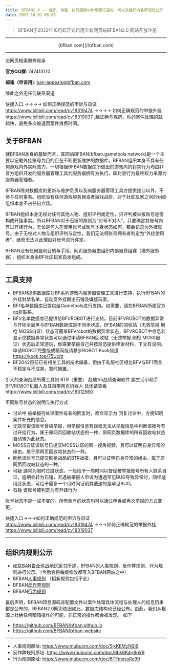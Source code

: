 ```yaml
---
title: BFBAN2.0 -- 组织、功能、执行层面中你想要知道的一切以及组织内各项规则公示
date: 2022-10-01 05:05
---
```

<!-- truncate -->

> BFBAN于2022年10月起正式启用全新网页端BFBAN2.0 网站开放注册

----

<p align="center">[bfban.com](//bfban.com)</p>

----

旧网页档案原样继承

**官方QQ群**: 747413170

**邮箱（申诉用)**: ban-appeals@bfban.com

除此之外无任何联系渠道

快捷入口 →→→→ 如何正确规范的申诉与自证 https://www.bilibili.com/read/cv18319474 →→→→ 如何正确规范的举报外挂 https://www.bilibili.com/read/cv18319037 ,越正确与规范，你的案件处理的就越快，避免多次被退回案件浪费时间。


## 关于BFBAN

就BFBAN本身的基础而言，其网站BFBAN(bfban.gametools.network)是一个主要以记载外挂账号为目的且在不断更新维护的数据库。BFBAN组织本身不具有任何游戏内外实际效力，一切根据BFBAN数据库所做出的游戏内的封禁行为均由非官方组织开发的服务器管理工具代服务器拥有方执行。即封禁行为最终权力来源为服务器管理者。

BFBAN除对数据库的更新与维护负责以及向服务器管理工具方提供接口以外，不参与任何事务。组织没有任何游戏服务器或者游戏战排，对于社区玩家之间的纠纷组织本身不占任何立场。

BFBAN组织本身无权对任何其他人物、组织评判或定性，只评判被举报账号是否构成开挂事实。所以BFBAN对于石锤的原则为“对号不对人”，只要确定其账号内有过开挂行为，无论是何人在使用账号或账号本身状态如何，都会记录为外挂账号。由于无权对人物与组织评判与定性，我们无法将账号拥有者判定为“外挂使用者”，继而无法以此理由对账号进行评定。

BFBAN没有任何盈利目的与手段，网页服务器由组织内部自费组建（境外服务器），组织本身由BF社区玩家自发组成。

----

## 工具支持

* BFBAN提供数据库对BF系列游戏内服务器管理工具进行支持，执行BFBAN的外挂封禁名单，自动反外挂踢出石锤及嫌疑玩家。
* BF1名单数据库已提供给Gametools进行支持。如需要，请在BFBAN所属官方qq群联系。
* BFV名单数据库已提供给BFVROBOT进行支持。目前BFVROBOT的数据异常与开挂全局黑与BFBAN数据库是不同步状态，BFBAN的回收站（无效举报 刷枪 MOSS自证）状态可覆盖BFVrobot的数据异常状态，BFVROBOT中信息若显示仅数据异常状态可以通过申请BFBAN回收站（无效举报 刷枪 MOSS自证）状态后正常游玩，你需要举报自己并按规范提供申诉材料，下文有说明。申请ROBOT完整版或精简版请移步ROBOT Kook频道 https://kook.top/75Ucrz
* BF2042目前已有相关工具的技术储备，但由于私服社区相比BFV与BF1而言不稳定与不成熟，暂时搁置。

引入的查询战绩所需工具如 BTR（重要） 战地1/5战绩查询软件 鹏生活小助手 BFVROBOT机器人及其自带网页机器人 具体请查看https://www.bilibili.com/read/cv18312560

不同账号状态的说明与执行方式

* 讨论中 被举报待处理案件有新的回复时，都会显示为 回复讨论中，方便知晓案件补充的信息。
* 无效举报该账号曾被举报，但举报信息有误或无法从举报信息中判断该账号有过开挂行为。属于原网页回收站状态的一种，原网页数据库的所有回收站状态自动转为此状态。
* MOSS自证该账号已提交MOSS认证的第一视角视频，且可以证明自身异常的缘由。属于原网页回收站状态的一种。
* 刷枪该账号已提交刷枪战局的BTR战报，且可以证明自身异常的缘由。属于原网页回收站状态的一种。
* 可疑 通常为限时过度状态，一般给予一周时间以督促被举报账号所有人联系自证，逾期会转为石锤，若遇被举报人申诉为遭遇罕见BUG导致异常时，同样适用此状态，可给予最多一个月时间证明其遭遇的是罕见BUG。
* 石锤 该账号被判定为有开挂行为

账号状态不是一成不变的。所有账号的状态均可以通过申诉或再次举报的方式变更。

快捷入口→→→如何正确规范的申诉与自证 https://www.bilibili.com/read/cv18319474  →→→如何正确规范的举报外挂  https://www.bilibili.com/read/cv18319037

----

## 组织内规则公示

* 如[联BAN告全体战地玩家书](/blog/697602774495395844)所述，BFBAN对人事规则、反作弊规则、行为规则进行公示。（今后会将每版修改都写入BFBAN网站之中）
* BFBAN[人事规则](/precepts/tags/personnel) （招新规则包括于此）
* BFBAN[反作弊规则](/precepts/tags/precepts)
* BFBAN[行为规则](/precepts/tags/conduct)



最后声明，BFBAN项目源码非配置文件以案件处理具体流程与处理人的信息历来都是公布的，BFBAN2.0网页依旧如此，数据库结构也已经公布。由此，我们从根源上杜绝任何暗箱操作的可能，非正常的操作都会被发现。 如下

* https://github.com/BFBAN/bfban.github.io
* https://github.com/BFBAN/bfban-website

---

- 人事规则原址: https://www.mubucm.com/doc/5jkKEMcNSI9
- 反作弊规则原址: https://www.mubucm.com/doc/6bk6K4y8pV9
- 行为规则原址: https://www.mubucm.com/doc/6TFmxssRe99
